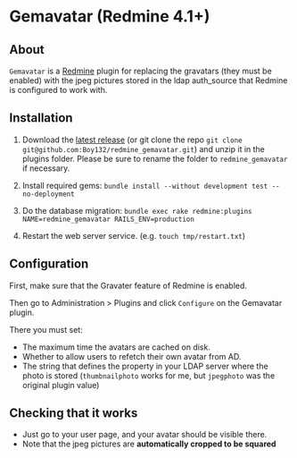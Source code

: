 # Gemavatar (Redmine 4.1+)

## About
``Gemavatar`` is a [Redmine](https://www.redmine.org/) plugin for replacing the gravatars (they must 
be enabled) with the jpeg pictures stored in the ldap auth_source that 
Redmine is configured to work with.

Installation
------------

1. Download the [latest release](https://github.com/Boy132/redmine_gemavatar/releases/latest) (or git clone the repo `git clone git@github.com:Boy132/redmine_gemavatar.git`) and unzip it in the plugins folder.
Please be sure to rename the folder to `redmine_gemavatar` if necessary.

2. Install required gems:
`bundle install --without development test --no-deployment`

3. Do the database migration:
`bundle exec rake redmine:plugins NAME=redmine_gemavatar RAILS_ENV=production`

4. Restart the web server service. (e.g. `touch tmp/restart.txt`)

Configuration
-------------

First, make sure that the Gravater feature of Redmine is enabled.

Then go to Administration > Plugins and click ``Configure`` on the Gemavatar
plugin.

There you must set:

- The maximum time the avatars are cached on disk.
- Whether to allow users to refetch their own avatar from AD.
- The string that defines the property in your LDAP server where the photo is stored (`thumbnailphoto` works for me, but `jpegphoto` was the original plugin value)

Checking that it works
----------------------

* Just go to your user page, and your avatar should be visible there.
* Note that the jpeg pictures are **automatically cropped to be squared**
